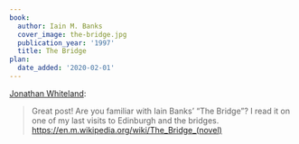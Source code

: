 ```yaml
---
book:
  author: Iain M. Banks
  cover_image: the-bridge.jpg
  publication_year: '1997'
  title: The Bridge
plan:
  date_added: '2020-02-01'
---
```


[Jonathan Whiteland](https://twitter.com/chailey_/status/1106692949314805760):

> Great post! Are you familiar with Iain Banks’ “The Bridge”? I read it on one of my last visits to Edinburgh and the bridges. <https://en.m.wikipedia.org/wiki/The_Bridge_(novel)>
